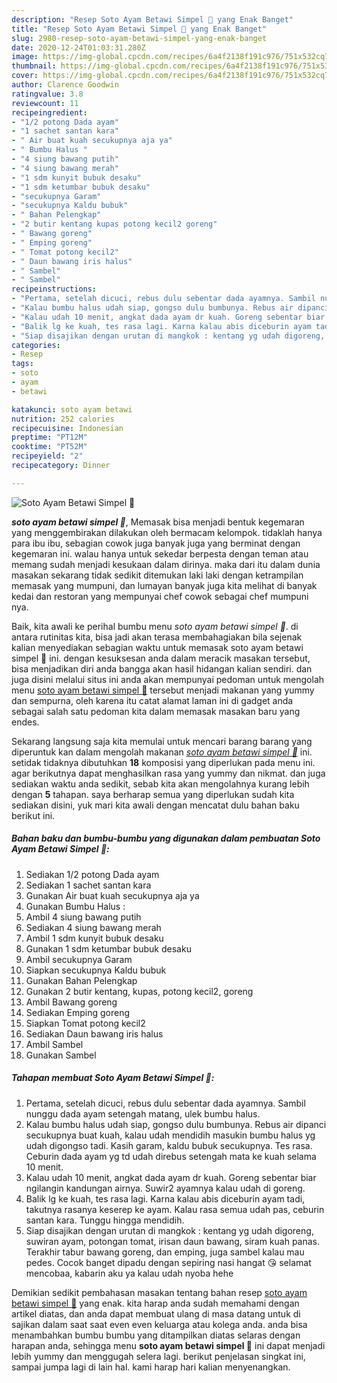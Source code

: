 ```yaml
---
description: "Resep Soto Ayam Betawi Simpel 🍲 yang Enak Banget"
title: "Resep Soto Ayam Betawi Simpel 🍲 yang Enak Banget"
slug: 2980-resep-soto-ayam-betawi-simpel-yang-enak-banget
date: 2020-12-24T01:03:31.280Z
image: https://img-global.cpcdn.com/recipes/6a4f2138f191c976/751x532cq70/soto-ayam-betawi-simpel-🍲-foto-resep-utama.jpg
thumbnail: https://img-global.cpcdn.com/recipes/6a4f2138f191c976/751x532cq70/soto-ayam-betawi-simpel-🍲-foto-resep-utama.jpg
cover: https://img-global.cpcdn.com/recipes/6a4f2138f191c976/751x532cq70/soto-ayam-betawi-simpel-🍲-foto-resep-utama.jpg
author: Clarence Goodwin
ratingvalue: 3.8
reviewcount: 11
recipeingredient:
- "1/2 potong Dada ayam"
- "1 sachet santan kara"
- " Air buat kuah secukupnya aja ya"
- " Bumbu Halus "
- "4 siung bawang putih"
- "4 siung bawang merah"
- "1 sdm kunyit bubuk desaku"
- "1 sdm ketumbar bubuk desaku"
- "secukupnya Garam"
- "secukupnya Kaldu bubuk"
- " Bahan Pelengkap"
- "2 butir kentang kupas potong kecil2 goreng"
- " Bawang goreng"
- " Emping goreng"
- " Tomat potong kecil2"
- " Daun bawang iris halus"
- " Sambel"
- " Sambel"
recipeinstructions:
- "Pertama, setelah dicuci, rebus dulu sebentar dada ayamnya. Sambil nunggu dada ayam setengah matang, ulek bumbu halus."
- "Kalau bumbu halus udah siap, gongso dulu bumbunya. Rebus air dipanci secukupnya buat kuah, kalau udah mendidih masukin bumbu halus yg udah digongso tadi. Kasih garam, kaldu bubuk secukupnya. Tes rasa. Ceburin dada ayam yg td udah direbus setengah mata ke kuah selama 10 menit."
- "Kalau udah 10 menit, angkat dada ayam dr kuah. Goreng sebentar biar ngilangin kandungan airnya. Suwir2 ayamnya kalau udah di goreng."
- "Balik lg ke kuah, tes rasa lagi. Karna kalau abis diceburin ayam tadi, takutnya rasanya keserep ke ayam. Kalau rasa semua udah pas, ceburin santan kara. Tunggu hingga mendidih."
- "Siap disajikan dengan urutan di mangkok : kentang yg udah digoreng, suwiran ayam, potongan tomat, irisan daun bawang, siram kuah panas. Terakhir tabur bawang goreng, dan emping, juga sambel kalau mau pedes. Cocok banget dipadu dengan sepiring nasi hangat 😘 selamat mencobaa, kabarin aku ya kalau udah nyoba hehe"
categories:
- Resep
tags:
- soto
- ayam
- betawi

katakunci: soto ayam betawi 
nutrition: 252 calories
recipecuisine: Indonesian
preptime: "PT12M"
cooktime: "PT52M"
recipeyield: "2"
recipecategory: Dinner

---
```



![Soto Ayam Betawi Simpel 🍲](https://img-global.cpcdn.com/recipes/6a4f2138f191c976/751x532cq70/soto-ayam-betawi-simpel-🍲-foto-resep-utama.jpg)

<b><i>soto ayam betawi simpel 🍲</i></b>, Memasak bisa menjadi bentuk kegemaran yang menggembirakan dilakukan oleh bermacam kelompok. tidaklah hanya para ibu ibu, sebagian cowok juga banyak juga yang berminat dengan kegemaran ini. walau hanya untuk sekedar berpesta dengan teman atau memang sudah menjadi kesukaan dalam dirinya. maka dari itu dalam dunia masakan sekarang tidak sedikit ditemukan laki laki dengan ketrampilan memasak yang mumpuni, dan lumayan banyak juga kita melihat di banyak kedai dan restoran yang mempunyai chef cowok sebagai chef mumpuni nya.

Baik, kita awali ke perihal bumbu menu <i>soto ayam betawi simpel 🍲</i>. di antara rutinitas kita, bisa jadi akan terasa membahagiakan bila sejenak kalian menyediakan sebagian waktu untuk memasak soto ayam betawi simpel 🍲 ini. dengan kesuksesan anda dalam meracik masakan tersebut, bisa menjadikan diri anda bangga akan hasil hidangan kalian sendiri. dan juga disini melalui situs ini anda akan mempunyai pedoman untuk mengolah menu <u>soto ayam betawi simpel 🍲</u> tersebut menjadi makanan yang yummy dan sempurna, oleh karena itu catat alamat laman ini di gadget anda sebagai salah satu pedoman kita dalam memasak masakan baru yang endes.




Sekarang langsung saja kita memulai untuk mencari barang barang yang diperuntuk kan dalam mengolah makanan <u><i>soto ayam betawi simpel 🍲</i></u> ini. setidak tidaknya dibutuhkan <b>18</b> komposisi yang diperlukan pada menu ini. agar berikutnya dapat menghasilkan rasa yang yummy dan nikmat. dan juga sediakan waktu anda sedikit, sebab kita akan mengolahnya kurang lebih dengan <b>5</b> tahapan. saya berharap semua yang diperlukan sudah kita sediakan disini, yuk mari kita awali dengan mencatat dulu bahan baku berikut ini.

<!--inarticleads1-->

##### Bahan baku dan bumbu-bumbu yang digunakan dalam pembuatan Soto Ayam Betawi Simpel 🍲:

1. Sediakan 1/2 potong Dada ayam
1. Sediakan 1 sachet santan kara
1. Gunakan  Air buat kuah secukupnya aja ya
1. Gunakan  Bumbu Halus :
1. Ambil 4 siung bawang putih
1. Sediakan 4 siung bawang merah
1. Ambil 1 sdm kunyit bubuk desaku
1. Gunakan 1 sdm ketumbar bubuk desaku
1. Ambil secukupnya Garam
1. Siapkan secukupnya Kaldu bubuk
1. Gunakan  Bahan Pelengkap
1. Gunakan 2 butir kentang, kupas, potong kecil2, goreng
1. Ambil  Bawang goreng
1. Sediakan  Emping goreng
1. Siapkan  Tomat potong kecil2
1. Sediakan  Daun bawang iris halus
1. Ambil  Sambel
1. Gunakan  Sambel




<!--inarticleads2-->

##### Tahapan membuat Soto Ayam Betawi Simpel 🍲:

1. Pertama, setelah dicuci, rebus dulu sebentar dada ayamnya. Sambil nunggu dada ayam setengah matang, ulek bumbu halus.
1. Kalau bumbu halus udah siap, gongso dulu bumbunya. Rebus air dipanci secukupnya buat kuah, kalau udah mendidih masukin bumbu halus yg udah digongso tadi. Kasih garam, kaldu bubuk secukupnya. Tes rasa. Ceburin dada ayam yg td udah direbus setengah mata ke kuah selama 10 menit.
1. Kalau udah 10 menit, angkat dada ayam dr kuah. Goreng sebentar biar ngilangin kandungan airnya. Suwir2 ayamnya kalau udah di goreng.
1. Balik lg ke kuah, tes rasa lagi. Karna kalau abis diceburin ayam tadi, takutnya rasanya keserep ke ayam. Kalau rasa semua udah pas, ceburin santan kara. Tunggu hingga mendidih.
1. Siap disajikan dengan urutan di mangkok : kentang yg udah digoreng, suwiran ayam, potongan tomat, irisan daun bawang, siram kuah panas. Terakhir tabur bawang goreng, dan emping, juga sambel kalau mau pedes. Cocok banget dipadu dengan sepiring nasi hangat 😘 selamat mencobaa, kabarin aku ya kalau udah nyoba hehe




Demikian sedikit pembahasan masakan tentang bahan resep <u>soto ayam betawi simpel 🍲</u> yang enak. kita harap anda sudah memahami dengan artikel diatas, dan anda dapat membuat ulang di masa datang untuk di sajikan dalam saat saat even even keluarga atau kolega anda. anda bisa menambahkan bumbu bumbu yang ditampilkan diatas selaras dengan harapan anda, sehingga menu <b>soto ayam betawi simpel 🍲</b> ini dapat menjadi lebih yummy dan menggugah selera lagi. berikut penjelasan singkat ini, sampai jumpa lagi di lain hal. kami harap hari kalian menyenangkan.
